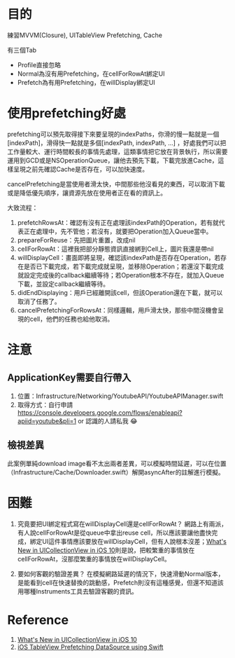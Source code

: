 # 目的
練習MVVM(Closure), UITableView Prefetching, Cache

有三個Tab
* Profile直接忽略
* Normal為沒有用Prefetching，在cellForRowAt綁定UI
* Prefetch為有用Prefetching，在willDisplay綁定UI

# 使用prefetching好處

prefetching可以預先取得接下來要呈現的indexPaths，你滑的慢一點就是一個[indexPath]，滑得快一點就是多個[indexPath, indexPath, ...] ，好處我們可以把工作量較大、運行時間較長的事情先處理，這類事情把它放在背景執行，所以需要運用到GCD或是NSOperationQueue，讓他去預先下載，下載完放進Cache，這樣呈現之前先確認Cache是否存在，可以加快速度。

cancelPrefetching是當使用者滑太快，中間那些他沒看見的東西，可以取消下載或是降低優先順序，讓資源先放在使用者正在看的資訊上。

大致流程：

1. prefetchRowsAt：確認有沒有正在處理該indexPath的Operation，若有就代表正在處理中，先不管他；若沒有，就要把Operation加入Queue當中。
2. prepareForReuse：先把圖片重置，改成nil
3. cellForRowAt：這裡我把部分靜態資訊直接綁到Cell上，圖片我還是帶nil
4. willDisplayCell：畫面即將呈現，確認該indexPath是否存在Operation，若存在是否已下載完成，若下載完成就呈現，並移除Operation；若還沒下載完成就設定完成後的callback繼續等待；若Operation根本不存在，就加入Queue下載，並設定callback繼續等待。
5. didEndDisplaying：用戶已經離開該cell，但該Operation還在下載，就可以取消了任務了。
6. cancelPrefetchingForRowsAt：同樣邏輯，用戶滑太快，那些中間沒機會呈現的cell，他們的任務也給他取消。

# 注意
## ApplicationKey需要自行帶入
1. 位置：Infrastructure/Networking/YoutubeAPI/YoutubeAPIManager.swift
2. 取得方式：自行申請 https://console.developers.google.com/flows/enableapi?apiid=youtube&pli=1 or 認識的人請私我 😂

## 檢視差異
此案例單純download image看不太出兩者差異，可以模擬時間延遲，可以在位置（Infrastructure/Cache/Downloader.swift）解開asyncAfter的註解進行模擬。

# 困難
1. 究竟要把UI綁定程式寫在willDisplayCell還是cellForRowAt？
網路上有兩派，有人說cellForRowAt是從queue中拿出reuse cell，所以應該要讓他盡快完成，綁定UI這件事情應該要放在willDisplayCell，但有人說根本沒差；[What's New in UICollectionView in iOS 10](https://developer.apple.com/videos/play/wwdc2016/219/)則是說，把較繁重的事情放在cellForRowAt，沒那麼繁重的事情放在willDisplayCell。

2. 要如何客觀的驗證差異？
在模擬網路延遲的情況下，快速滑動Normal版本，是能看到cell在快速替換的跳動感，Prefetch則沒有這種感覺，但還不知道該用哪種Instruments工具去驗證客觀的資訊。

# Reference
1. [What's New in UICollectionView in iOS 10](https://developer.apple.com/videos/play/wwdc2016/219/)
2. [iOS TableView Prefetching DataSource using Swift](https://medium.com/monstar-lab-bangladesh-engineering/tableview-prefetching-datasource-3de593530c4a)

